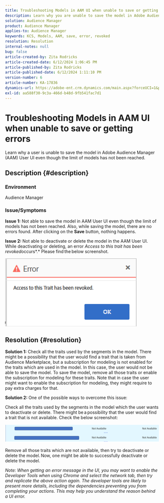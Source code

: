 ```yaml
---
title: Troubleshooting Models in AAM UI when unable to save or getting errors
description: Learn why you are unable to save the model in Adobe Audience Manager (AAM) User UI even though the limit of models has not been reached.
solution: Audience Manager
product: Audience Manager
applies-to: Audience Manager
keywords: KCS, Models, AAM, save, error, revoked
resolution: Resolution
internal-notes: null
bug: false
article-created-by: Zita Rodricks
article-created-date: 6/12/2024 1:06:45 PM
article-published-by: Zita Rodricks
article-published-date: 6/12/2024 1:11:10 PM
version-number: 6
article-number: KA-17836
dynamics-url: https://adobe-ent.crm.dynamics.com/main.aspx?forceUCI=1&pagetype=entityrecord&etn=knowledgearticle&id=cff5929a-bc28-ef11-840b-000d3a372703
exl-id: aa588f30-9c3a-466d-b48d-9fb541fac7d1
---
```

# Troubleshooting Models in AAM UI when unable to save or getting errors


Learn why a user is unable to save the model in Adobe Audience Manager (AAM) User UI even though the limit of models has not been reached.

## Description {#description}


### <b>Environment</b>

Audience Manager



### <b>Issue/Symptoms</b>



<b>Issue 1:</b> Not able to save the model in AAM User UI even though the limit of models has not been reached. Also, while saving the model, there are no errors found. After clicking on the <b>Save</b> button, nothing happens.



<b>Issue 2: </b>Not able to deactivate or delete the model in the AAM User UI. While deactivating or deleting, an error *Access to this trait has been revoked*occurs*.* Please find the below screenshot.





![](assets/___d1f5929a-bc28-ef11-840b-000d3a372703___.png)


## Resolution {#resolution}


<b>Solution 1:</b> Check all the traits used by the segments in the model. There might be a possibility that the user would find a trait that is taken from Audience Marketplace, but a subscription for modeling is not enabled for the traits which are used in the model. In this case, the user would not be able to save the model. To save the model, remove all those traits or enable the subscription for modeling for these traits. Note that in case the user might want to enable the subscription for modeling, they might require to pay extra charges for that.



<b>Solution 2: </b>One of the possible ways to overcome this issue:

Check all the traits used by the segments in the model which the user wants to deactivate or delete. There might be a possibility that the user would find a trait that is not available. Check the below screenshot:



![](assets/6ce5c786-9e7b-ec11-8d21-0022480aace4.png)

Remove all those traits which are not available, then try to deactivate or delete the model. Now, one might be able to successfully deactivate or delete the model.





*Note: When getting an error message in the UI, you may want to enable the Developer Tools when using Chrome and select the network tab, then try and replicate the above action again. The developer tools are likely to present more details, including the dependencies preventing you from completing your actions. This may help you understand the reason behind a UI error.*
